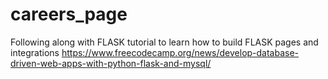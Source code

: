 # careers_page
Following along with FLASK tutorial to learn how to build FLASK pages and integrations https://www.freecodecamp.org/news/develop-database-driven-web-apps-with-python-flask-and-mysql/
